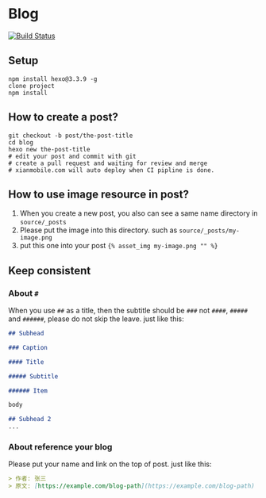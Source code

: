 # Blog

[![Build Status](https://travis-ci.org/xianmobilelab/blog.svg?branch=master)](https://travis-ci.org/xianmobilelab/blog)

## Setup

``` shell
npm install hexo@3.3.9 -g
clone project
npm install
```

## How to create a post?

```
git checkout -b post/the-post-title
cd blog
hexo new the-post-title
# edit your post and commit with git
# create a pull request and waiting for review and merge
# xianmobile.com will auto deploy when CI pipline is done.
```

## How to use image resource in post?

1. When you create a new post, you also can see a same name directory in `source/_posts`
1. Please put the image into this directory. such as `source/_posts/my-image.png`
1. put this one into your post `{% asset_img my-image.png "" %}`

## Keep consistent

### About `#`

When you use `##` as a title, then the subtitle should be `###` not `####`, `#####` and `######`, please do not skip the leave. just like this:

``` markdown
## Subhead

### Caption

#### Title

##### Subtitle

###### Item

body

## Subhead 2
...
```

### About reference your blog

Please put your name and link on the top of post. just like this:

``` markdown
> 作者: 张三
> 原文: [https://example.com/blog-path](https://example.com/blog-path)
```

